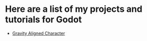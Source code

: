 # Here are a list of my projects and tutorials for Godot

- [Gravity Aligned Character](./godot-gravity-aligned-character/README.md)